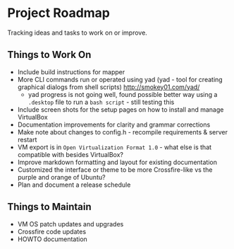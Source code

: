# Project Roadmap

Tracking ideas and tasks to work on or improve.

## Things to Work On

 * Include build instructions for mapper
 * More CLI commands run or operated using yad (yad - tool for creating graphical dialogs from shell scripts) <http://smokey01.com/yad/>
   * yad progress is not going well, found possible better way using a `.desktop` file to run a `bash script` - still testing this
 * Include screen shots for the setup pages on how to install and manage VirtualBox
 * Documentation improvements for clarity and grammar corrections
 * Make note about changes to config.h - recompile requirements & server restart
 * VM export is in `Open Virtualization Format 1.0` - what else is that compatible with besides VirtualBox?
 * Improve markdown formatting and layout for existing documentation
 * Customized the interface or theme to be more Crossfire-like vs the purple and orange of Ubuntu?
 * Plan and document a release schedule

## Things to Maintain

 * VM OS patch updates and upgrades
 * Crossfire code updates
 * HOWTO documentation

